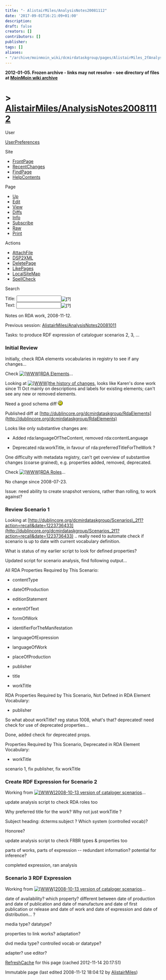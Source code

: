 ```yaml
---
title: "- AlistairMiles/AnalysisNotes20081112"
date: '2017-09-01T16:21:09+01:00'
description: 
draft: false
creators: []
contributors: []
publisher: 
tags: []
aliases:
- "/archive/moinmoin_wiki/dcmirdataskgroup/pages/AlistairMiles_2fAnalysisNotes20081112.html"
---
```


**2012-01-05. Frozen archive - links may not resolve - see directory of files at [MoinMoin wiki archive](/moinmoin-wiki-archive/)**

# > [AlistairMiles/AnalysisNotes20081112](http://dublincore.org/dcmirdataskgroup/AlistairMiles_2fAnalysisNotes20081112?action=fullsearch&value=%2FAnalysisNotes20081112&literal=1&case=1&context=40 "Click here to do a full-text search for this title")

User

 [UserPreferences](http://dublincore.org/dcmirdataskgroup/UserPreferences)
  

Site

- [FrontPage](http://dublincore.org/dcmirdataskgroup/FrontPage)
- [RecentChanges](http://dublincore.org/dcmirdataskgroup/RecentChanges)
- [FindPage](http://dublincore.org/dcmirdataskgroup/FindPage)
- [HelpContents](http://dublincore.org/dcmirdataskgroup/HelpContents)

Page

- [Up](http://dublincore.org/dcmirdataskgroup/AlistairMiles "Up")
- [Edit](http://dublincore.org/dcmirdataskgroup/AlistairMiles_2fAnalysisNotes20081112?action=edit "Edit")
- [View](http://dublincore.org/dcmirdataskgroup/AlistairMiles_2fAnalysisNotes20081112 "View")
- [Diffs](http://dublincore.org/dcmirdataskgroup/AlistairMiles_2fAnalysisNotes20081112?action=diff "Diffs")
- [Info](http://dublincore.org/dcmirdataskgroup/AlistairMiles_2fAnalysisNotes20081112?action=info "Info")
- [Subscribe](http://dublincore.org/dcmirdataskgroup/AlistairMiles_2fAnalysisNotes20081112?action=subscribe "Subscribe")
- [Raw](http://dublincore.org/dcmirdataskgroup/AlistairMiles_2fAnalysisNotes20081112?action=raw "Raw")
- [Print](http://dublincore.org/dcmirdataskgroup/AlistairMiles_2fAnalysisNotes20081112?action=print "Print")

Actions

- [AttachFile](http://dublincore.org/dcmirdataskgroup/AlistairMiles_2fAnalysisNotes20081112?action=AttachFile)
- [DSP2XML](http://dublincore.org/dcmirdataskgroup/AlistairMiles_2fAnalysisNotes20081112?action=DSP2XML)
- [DeletePage](http://dublincore.org/dcmirdataskgroup/AlistairMiles_2fAnalysisNotes20081112?action=DeletePage)
- [LikePages](http://dublincore.org/dcmirdataskgroup/AlistairMiles_2fAnalysisNotes20081112?action=LikePages)
- [LocalSiteMap](http://dublincore.org/dcmirdataskgroup/AlistairMiles_2fAnalysisNotes20081112?action=LocalSiteMap)
- [SpellCheck](http://dublincore.org/dcmirdataskgroup/AlistairMiles_2fAnalysisNotes20081112?action=SpellCheck)

Search

<form method="POST" action="/dcmirdataskgroup/AlistairMiles_2fAnalysisNotes20081112">
<p>
<input name="action" value="inlinesearch" type="hidden">
<input name="context" value="40" type="hidden">
Title: <input name="text_title" size="15" maxlength="50" type="text"><input src="AlistairMiles_2fAnalysisNotes20081112_files/moin-search.png" name="button_title" alt="[?]" type="image"><br>Text: <input name="text_full" size="15" maxlength="50" type="text"><input src="AlistairMiles_2fAnalysisNotes20081112_files/moin-search.png" name="button_full" alt="[?]" type="image">
</p>
</form>

Notes on RDA work, 2008-11-12. 

Previous session: [AlistairMiles/AnalysisNotes20081011](http://dublincore.org/dcmirdataskgroup/AlistairMiles_2fAnalysisNotes20081011)

Tasks: to produce RDF expression of cataloguer scenarios 2, 3, ...

### Initial Review

Initially, check RDA elements vocabularies in registry to see if any changes...

Check [<img src="AlistairMiles_2fAnalysisNotes20081112_files/moin-www.png" alt="[WWW]" height="11" width="11">RDA Elements](http://metadataregistry.org/schema/show/id/1.html)...

Looking at [<img src="AlistairMiles_2fAnalysisNotes20081112_files/moin-www.png" alt="[WWW]" height="11" width="11">the history of changes](http://metadataregistry.org/schemahistory/list/page/1/schema_id/1.html), looks like Karen's done work since 11 Oct mainly on descriptions and labels for existing elements; can't see any new or removed elements.

Need a good schema diff <img src="AlistairMiles_2fAnalysisNotes20081112_files/smile.png" alt=":)" height="15" width="15">

Published diff at [http://dublincore.org/dcmirdataskgroup/RdaElements](http://dublincore.org/dcmirdataskgroup/RdaElements)

Looks like only substantive changes are:

- Added rda:languageOfTheContent, removed rda:contentLanguage

- Deprecated rda:workTitle, in favour of rda:preferredTitleForTheWork ?

One difficulty with metadata registry, can't get overview of substantive changes (coarse grained), e.g. properties added, removed, deprecated.

Check [<img src="AlistairMiles_2fAnalysisNotes20081112_files/moin-www.png" alt="[WWW]" height="11" width="11">RDA Roles](http://metadataregistry.org/schema/show/id/4.html)...

No change since 2008-07-23.

Issue: need ability to create snapshot versions, rather than rolling, to work against?

### Review Scenario 1

Looking at [http://dublincore.org/dcmirdataskgroup/Scenarios\_2f1?action=recall&date=1223736433](http://dublincore.org/dcmirdataskgroup/Scenarios_2f1?action=recall&date=1223736433) .. really need to automate check if scenario is up to date with current vocabulary definition.

What is status of my earlier script to look for defined properties?

Updated script for scenario analysis, find following output...

All RDA Properties Required by This Scenario:

- contentType

- dateOfProduction

- editionStatement

- extentOfText

- formOfWork

- identifierForTheManifestation

- languageOfExpression

- languageOfWork

- placeOfProduction

- publisher

- title

- workTitle

RDA Properties Required by This Scenario, Not Defined in RDA Element Vocabulary:

- publisher

So what about workTitle? reg status 1008, what's that? deprecated! need check for use of deprecated properties...

Done, added check for deprecated props.

Properties Required by This Scenario, Deprecated in RDA Element Vocabulary:

- workTitle

scenario 1, fix publisher, fix workTitle

### Create RDF Expression for Scenario 2

Working from [<img src="AlistairMiles_2fAnalysisNotes20081112_files/moin-www.png" alt="[WWW]" height="11" width="11">2008-10-13 version of cataloger scenarios](http://dublincore.org/dcmirdataskgroup/Scenarios?action=raw&date=1223907887)...

update analysis script to check RDA roles too

Why preferred title for the work? Why not just workTitle ?

Subject heading: dcterms:subject ? Which system (controlled vocab)?

Honoree?

update analysis script to check FRBR types & properties too

parts of works, parts of expression -- redundant information? potential for inference?

completed expression, ran analysis

### Scenario 3 RDF Expression

Working from [<img src="AlistairMiles_2fAnalysisNotes20081112_files/moin-www.png" alt="[WWW]" height="11" width="11">2008-10-13 version of cataloger scenarios](http://dublincore.org/dcmirdataskgroup/Scenarios?action=raw&date=1223907887)...

date of availability? which property? different between date of production and date of publication and date of manufacture and date of first publication or release and date of work and date of expression and date of distribution... ?

media type? datatype?

properties to link works? adaptation?

dvd media type? controlled vocab or datatype?

adapter? use editor?

 [RefreshCache](http://dublincore.org/dcmirdataskgroup/AlistairMiles_2fAnalysisNotes20081112?action=refresh&arena=Page.py&key=AlistairMiles_2fAnalysisNotes20081112.text_html) for this page (cached 2012-11-14 20:17:51)  

Immutable page (last edited 2008-11-12 18:04:12 by [AlistairMiles](http://dublincore.org/dcmirdataskgroup/AlistairMiles))

